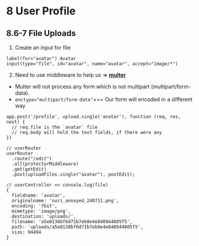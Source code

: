 # 8 User Profile

## 8.6-7 File Uploads

1. Create an input for file

```
label(for="avatar") Avatar
input(type="file", id="avatar", name="avatar", accept="image/*")
```

2. Need to use middleware to help us => [**multer**](https://www.npmjs.com/package/multer)

- Multer will not process any form which is not multipart (multipart/form-data).
- `enctype="multipart/form-data"`=== Our form will encoded in a different way

```
app.post('/profile', upload.single('avatar'), function (req, res, next) {
  // req.file is the `avatar` file
  // req.body will hold the text fields, if there were any
})
```

```
// userRouter
userRouter
  .route("/edit")
  .all(protectorMiddleware)
  .get(getEdit)
  .post(uploadFiles.single("avatar"), postEdit);

// userController => console.log(file)
{
  fieldname: 'avatar',
  originalname: 'nuri_annoyed_240711.png',
  encoding: '7bit',
  mimetype: 'image/png',
  destination: 'uploads/',
  filename: 'a5e8138bf6d71b7eb8e4e840944805f5',
  path: 'uploads/a5e8138bf6d71b7eb8e4e840944805f5',
  size: 94494
}
```
